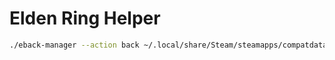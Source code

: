 # Elden Ring Helper

```bash
./eback-manager --action back ~/.local/share/Steam/steamapps/compatdata/1245620/pfx/drive_c/users/steamuser/AppData/Roaming/EldenRing
```

